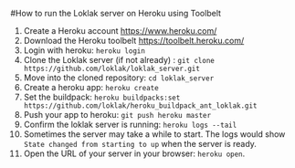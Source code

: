 #How to run the Loklak server on Heroku using Toolbelt

1. Create a Heroku account https://www.heroku.com/
2. Download the Heroku toolbelt https://toolbelt.heroku.com/
3. Login with heroku: `heroku login`
4. Clone the Loklak server (if not already) : `git clone https://github.com/loklak/loklak_server.git`
5. Move into the cloned repository: `cd loklak_server`
6. Create a heroku app: `heroku create`
7. Set the buildpack: `heroku buildpacks:set https://github.com/loklak/heroku_buildpack_ant_loklak.git`
8. Push your app to heroku: `git push heroku master`
9. Confirm the loklak server is running: `heroku logs --tail`
10. Sometimes the server may take a while to start. The logs would show `State changed from starting to up` when the server is ready.
11. Open the URL of your server in your browser: `heroku open`.
